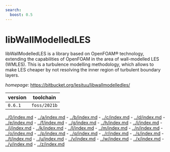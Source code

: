 ```yaml
---
search:
  boost: 0.5
---
```

# libWallModelledLES

libWallModelledLES is a library based on OpenFOAM® technology, extending the capabilities of OpenFOAM in the area of wall-modelled LES (WMLES). This is a turbulence modelling methodology, which allows to make LES cheaper by not resolving the inner region of turbulent boundary layers.

*homepage*: <https://bitbucket.org/lesituu/libwallmodelledles/>

version | toolchain
--------|----------
``0.6.1`` | ``foss/2021b``

[../0/index.md](0) - [../a/index.md](a) - [../b/index.md](b) - [../c/index.md](c) - [../d/index.md](d) - [../e/index.md](e) - [../f/index.md](f) - [../g/index.md](g) - [../h/index.md](h) - [../i/index.md](i) - [../j/index.md](j) - [../k/index.md](k) - [../l/index.md](l) - [../m/index.md](m) - [../n/index.md](n) - [../o/index.md](o) - [../p/index.md](p) - [../q/index.md](q) - [../r/index.md](r) - [../s/index.md](s) - [../t/index.md](t) - [../u/index.md](u) - [../v/index.md](v) - [../w/index.md](w) - [../x/index.md](x) - [../y/index.md](y) - [../z/index.md](z)


